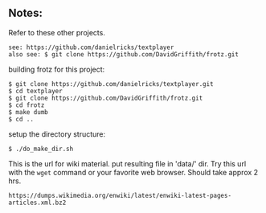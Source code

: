 ## Notes:

Refer to these other projects.
```
see: https://github.com/danielricks/textplayer
also see: $ git clone https://github.com/DavidGriffith/frotz.git
```

building frotz for this project:
```
$ git clone https://github.com/danielricks/textplayer.git
$ cd textplayer
$ git clone https://github.com/DavidGriffith/frotz.git
$ cd frotz
$ make dumb
$ cd ..
```
setup the directory structure:
```
$ ./do_make_dir.sh

```
This is the url for wiki material. put resulting file in 'data/' dir. Try this url with the `wget` command or your favorite web browser. Should take approx 2 hrs.
````
https://dumps.wikimedia.org/enwiki/latest/enwiki-latest-pages-articles.xml.bz2
````